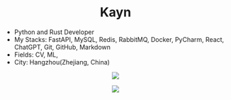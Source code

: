 <h1 align=center> Kayn </h1>

- Python and Rust Developer
- My Stacks: FastAPI, MySQL, Redis, RabbitMQ, Docker, PyCharm, React, ChatGPT, Git, GitHub, Markdown
- Fields: CV, ML,
- City: Hangzhou(Zhejiang, China)

<!--
**wwfyde/wwfyde** is a ✨ _special_ ✨ repository because its `README.md` (this file) appears on your GitHub profile.

Here are some ideas to get you started:

- 🔭 I’m currently working on ...
- 🌱 I’m currently learning ...
- 👯 I’m looking to collaborate on ...
- 🤔 I’m looking for help with ...
- 💬 Ask me about ...
- 📫 How to reach me: ...
- 😄 Pronouns: ...
- ⚡ Fun fact: ...
-->

<!--[//] : (TODO)-->



<!--![Viakayn's GitHub stats](https://github-readme-stats.vercel.app/api?username=wwfyde&hide=issues&show_icons=true)-->
<p align='center'>
<img  src='https://github-readme-stats.vercel.app/api?username=wwfyde&hide=issues&show_icons=true'>
</p>

<p align='center'>
<img src='https://github-readme-stats.vercel.app/api/top-langs/?username=wwfyde&hide=JavaScript,HTML,CSS,ipynb&layout=compact&langs_count=8' />

